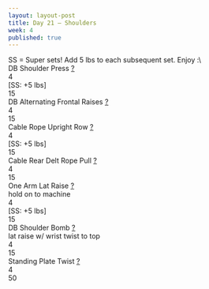 ```yaml
---
layout: layout-post
title: Day 21 — Shoulders
week: 4
published: true
---
```


<div class="ex_list">

  <div class="note _padding-bottom">SS = Super sets! Add 5 lbs to each subsequent set. Enjoy :\ </div>

  <div class="ex">
    <div class="name">
      DB Shoulder Press
      <a href="https://www.youtube.com/watch?v=qEwKCR5JCog" target="_blank">?</a>
    </div>
    <div class="set">4 <br/>[SS: +5 lbs]</div>
    <div class="rep">15</div>
  </div>

  <div class="ex">
    <div class="name">
      DB Alternating Frontal Raises
      <a href="https://www.youtube.com/watch?v=D-3JnFrFUOw" target="_blank">?</a>
    </div>
    <div class="set">4</div>
    <div class="rep">15</div>
  </div>

  <div class="ex">
    <div class="name">
      Cable Rope Upright Row 
      <a href="https://www.youtube.com/watch?v=MyKg-VXwF38" target="_blank">?</a>
    </div>
    <div class="set">4 <br/>[SS: +5 lbs]</div>
    <div class="rep">15</div>
  </div>

  <div class="ex">
    <div class="name">
      Cable Rear Delt Rope Pull
      <a href="https://www.youtube.com/watch?v=MY_SxtGoExE" target="_blank">?</a>
    </div>
    <div class="set">4</div>
    <div class="rep">15</div>
  </div>

  <div class="ex">
    <div class="name">
      One Arm Lat Raise 
      <a href="https://www.youtube.com/watch?v=FGU9j1P5L-w" target="_blank">?</a>
      <div class="note">hold on to machine</div>
    </div>
    <div class="set">4 <br/>[SS: +5 lbs]</div>
    <div class="rep">15</div>
  </div>

  <div class="ex">
    <div class="name">
      DB Shoulder Bomb
      <a href="https://www.youtube.com/watch?v=3FzQd-aN1V4" target="_blank">?</a>
      <div class="note">lat raise w/ wrist twist to top</div>
    </div>
    <div class="set">4</div>
    <div class="rep">15</div>
  </div>

  <div class="ex">
    <div class="name">
      Standing Plate Twist 
      <a href="https://www.youtube.com/watch?v=xNySAH5fKas" target="_blank">?</a>
    </div>
    <div class="set">4</div>
    <div class="rep">50</div>
  </div>






</div>



